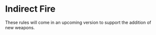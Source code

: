 # **Indirect Fire**
These rules will come in an upcoming version to support the addition of new weapons.